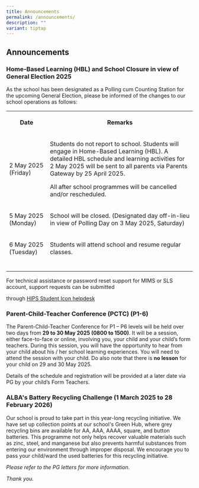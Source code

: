 ```yaml
---
title: Announcements
permalink: /announcements/
description: ""
variant: tiptap
---
```

<h2>Announcements</h2>
<h3><strong>Home-Based Learning (HBL) and School Closure in view of General Election 2025</strong></h3>
<p>As the school has been designated as a Polling cum Counting Station for
the upcoming General Election, please be informed of the changes to our
school operations as follows:</p>
<table style="minWidth: 50px">
<colgroup>
<col>
<col>
</colgroup>
<tbody>
<tr>
<th rowspan="1" colspan="1">
<p>Date</p>
</th>
<th rowspan="1" colspan="1">
<p>Remarks</p>
</th>
</tr>
<tr>
<td rowspan="1" colspan="1">
<p>2 May 2025 (Friday)</p>
</td>
<td rowspan="1" colspan="1">
<p>Students do not report to school. Students will engage in Home-Based Learning
(HBL). A detailed HBL schedule and learning activities for 2 May 2025 will
be sent to all parents via Parents Gateway by 25 April 2025.</p>
<p></p>
<p>All after school programmes will be cancelled and/or rescheduled.</p>
</td>
</tr>
<tr>
<td rowspan="1" colspan="1">
<p>5 May 2025 (Monday)</p>
</td>
<td rowspan="1" colspan="1">
<p>School will be closed. (Designated day off-in-lieu in view of Polling
Day on 3 May 2025, Saturday)</p>
</td>
</tr>
<tr>
<td rowspan="1" colspan="1">
<p>6 May 2025 (Tuesday)</p>
</td>
<td rowspan="1" colspan="1">
<p>Students will attend school and resume regular classes.</p>
</td>
</tr>
<tr>
<td rowspan="1" colspan="1">
<p></p>
</td>
<td rowspan="1" colspan="1">
<p></p>
</td>
</tr>
</tbody>
</table>
<p></p>
<p>For technical assistance or password reset support for MIMS or SLS account,
support requests can be submitted</p>
<p>through <a href="http://go.gov.sg/hips-student-icon-reset" rel="noopener nofollow" target="_blank">HIPS Student Icon helpdesk</a>
</p>
<p></p>
<p></p>
<h3><strong>Parent-Child-Teacher Conference (PCTC) (P1-6)</strong></h3>
<p>The Parent-Child-Teacher Conference for P1 – P6 levels will be held over
two days from<strong> 29 to 30 May 2025 (0800 to 1500)</strong>. It will
be a session, either face-to-face or online, involving you, your child
and your child’s form teachers. During this session, you will have the
opportunity to hear from your child about his / her school learning experiences.
You will need to attend the session with your child. Do also note that
there is <strong>no lesson</strong> for your child on 29 and 30 May 2025.</p>
<p>Details of the schedule and registration will be provided at a later date
via PG by your child’s Form Teachers.</p>
<p></p>
<h3><strong>ALBA's Battery Recycling Challenge</strong> (1 March 2025 to 28 February 2026)</h3>
<p>Our school is proud to take part in this year-long recycling initiative.
We have set up collection points at our school's Green Hub, where grey
recycling bins are available for AA, AAA, AAAA, square, and button batteries.
This programme not only helps recover valuable materials such as zinc,
steel, and manganese but also prevents harmful substances from entering
our environment through improper disposal. We encourage you to pass your
child/ward the used batteries for this recycling initiative.</p>
<p></p>
<p><em>Please refer to the PG letters for more information.</em>
</p>
<p><em>Thank you.</em>
</p>